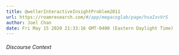 ```yaml
---
title: @wellerInteractiveInsightProblem2011
url: https://roamresearch.com/#/app/megacoglab/page/hsaIxvVrS
author: Joel Chan
date: Fri May 15 2020 21:33:16 GMT-0400 (Eastern Daylight Time)
---
```




###### Discourse Context



